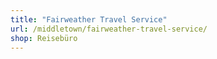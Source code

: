 ```yaml
---
title: "Fairweather Travel Service"
url: /middletown/fairweather-travel-service/
shop: Reisebüro
---
```

